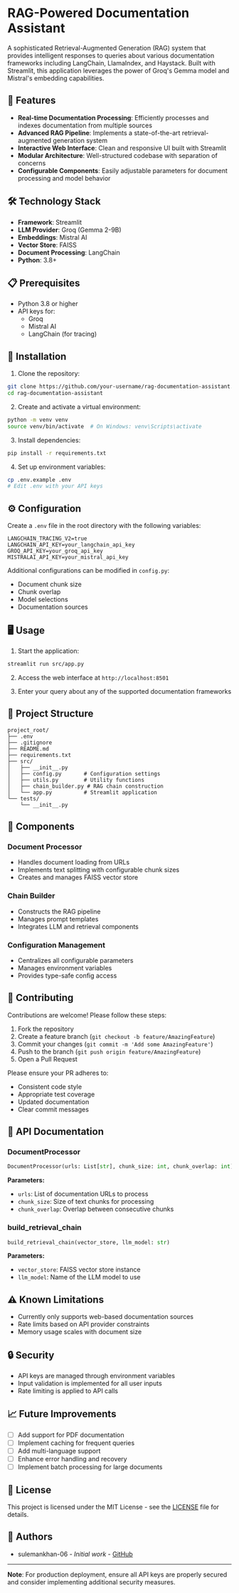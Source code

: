 # RAG-Powered Documentation Assistant

A sophisticated Retrieval-Augmented Generation (RAG) system that provides intelligent responses to queries about various documentation frameworks including LangChain, LlamaIndex, and Haystack. Built with Streamlit, this application leverages the power of Groq's Gemma model and Mistral's embedding capabilities.

## 🌟 Features

- **Real-time Documentation Processing**: Efficiently processes and indexes documentation from multiple sources
- **Advanced RAG Pipeline**: Implements a state-of-the-art retrieval-augmented generation system
- **Interactive Web Interface**: Clean and responsive UI built with Streamlit
- **Modular Architecture**: Well-structured codebase with separation of concerns
- **Configurable Components**: Easily adjustable parameters for document processing and model behavior

## 🛠️ Technology Stack

- **Framework**: Streamlit
- **LLM Provider**: Groq (Gemma 2-9B)
- **Embeddings**: Mistral AI
- **Vector Store**: FAISS
- **Document Processing**: LangChain
- **Python**: 3.8+

## 📋 Prerequisites

- Python 3.8 or higher
- API keys for:
  - Groq
  - Mistral AI
  - LangChain (for tracing)

## 🚀 Installation

1. Clone the repository:
```bash
git clone https://github.com/your-username/rag-documentation-assistant.git
cd rag-documentation-assistant
```

2. Create and activate a virtual environment:
```bash
python -m venv venv
source venv/bin/activate  # On Windows: venv\Scripts\activate
```

3. Install dependencies:
```bash
pip install -r requirements.txt
```

4. Set up environment variables:
```bash
cp .env.example .env
# Edit .env with your API keys
```

## ⚙️ Configuration

Create a `.env` file in the root directory with the following variables:

```env
LANGCHAIN_TRACING_V2=true
LANGCHAIN_API_KEY=your_langchain_api_key
GROQ_API_KEY=your_groq_api_key
MISTRALAI_API_KEY=your_mistral_api_key
```

Additional configurations can be modified in `config.py`:
- Document chunk size
- Chunk overlap
- Model selections
- Documentation sources

## 🖥️ Usage

1. Start the application:
```bash
streamlit run src/app.py
```

2. Access the web interface at `http://localhost:8501`

3. Enter your query about any of the supported documentation frameworks

## 📁 Project Structure

```
project_root/
├── .env
├── .gitignore
├── README.md
├── requirements.txt
├── src/
│   ├── __init__.py
│   ├── config.py       # Configuration settings
│   ├── utils.py        # Utility functions
│   ├── chain_builder.py # RAG chain construction
│   └── app.py          # Streamlit application
└── tests/
    └── __init__.py
```

## 🔧 Components

### Document Processor
- Handles document loading from URLs
- Implements text splitting with configurable chunk sizes
- Creates and manages FAISS vector store

### Chain Builder
- Constructs the RAG pipeline
- Manages prompt templates
- Integrates LLM and retrieval components

### Configuration Management
- Centralizes all configurable parameters
- Manages environment variables
- Provides type-safe config access

## 🤝 Contributing

Contributions are welcome! Please follow these steps:

1. Fork the repository
2. Create a feature branch (`git checkout -b feature/AmazingFeature`)
3. Commit your changes (`git commit -m 'Add some AmazingFeature'`)
4. Push to the branch (`git push origin feature/AmazingFeature`)
5. Open a Pull Request

Please ensure your PR adheres to:
- Consistent code style
- Appropriate test coverage
- Updated documentation
- Clear commit messages

## 📝 API Documentation

### DocumentProcessor

```python
DocumentProcessor(urls: List[str], chunk_size: int, chunk_overlap: int)
```

**Parameters:**
- `urls`: List of documentation URLs to process
- `chunk_size`: Size of text chunks for processing
- `chunk_overlap`: Overlap between consecutive chunks

### build_retrieval_chain

```python
build_retrieval_chain(vector_store, llm_model: str)
```

**Parameters:**
- `vector_store`: FAISS vector store instance
- `llm_model`: Name of the LLM model to use

## ⚠️ Known Limitations

- Currently only supports web-based documentation sources
- Rate limits based on API provider constraints
- Memory usage scales with document size

## 🔒 Security

- API keys are managed through environment variables
- Input validation is implemented for all user inputs
- Rate limiting is applied to API calls

## 📈 Future Improvements

- [ ] Add support for PDF documentation
- [ ] Implement caching for frequent queries
- [ ] Add multi-language support
- [ ] Enhance error handling and recovery
- [ ] Implement batch processing for large documents

## 📄 License

This project is licensed under the MIT License - see the [LICENSE](LICENSE) file for details.

## 👥 Authors

- sulemankhan-06 - *Initial work* - [GitHub](https://github.com/sulemankhan-06/)

---

**Note**: For production deployment, ensure all API keys are properly secured and consider implementing additional security measures.
